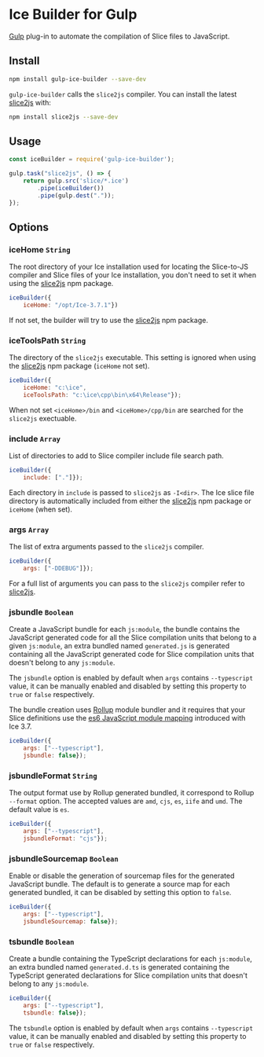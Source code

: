 # Ice Builder for Gulp
[Gulp][1] plug-in to automate the compilation of Slice files to JavaScript.

## Install
```bash
npm install gulp-ice-builder --save-dev
```

`gulp-ice-builder` calls the `slice2js` compiler. You can install the latest [slice2js][2] with:

```bash
npm install slice2js --save-dev
```

## Usage
```js
const iceBuilder = require('gulp-ice-builder');

gulp.task("slice2js", () => {
    return gulp.src('slice/*.ice')
        .pipe(iceBuilder())
        .pipe(gulp.dest("."));
});
```

## Options

### iceHome `String`

The root directory of your Ice installation used for locating the Slice-to-JS compiler and Slice files of your
Ice installation, you don't need to set it when using the [slice2js][2] npm package.

```js
iceBuilder({
    iceHome: "/opt/Ice-3.7.1"})
```

If not set, the builder will try to use the [slice2js][2] npm package.

### iceToolsPath `String`

The directory of the `slice2js` executable. This setting is ignored when using the [slice2js][2] npm package (`iceHome` not set).

```js
iceBuilder({
    iceHome: "c:\ice",
    iceToolsPath: "c:\ice\cpp\bin\x64\Release"});
```

When not set `<iceHome>/bin` and `<iceHome>/cpp/bin` are searched for the `slice2js` exectuable.

### include `Array`

List of directories to add to Slice compiler include file search path.

```js
iceBuilder({
    include: ["."]});
```

Each directory in `include` is passed to `slice2js` as `-I<dir>`. The Ice slice file
directory is automatically included from either the [slice2js][2] npm package or `iceHome` (when set).

### args `Array`

The list of extra arguments passed to the `slice2js` compiler.

```js
iceBuilder({
    args: ["-DDEBUG"]});
```

For a full list of arguments you can pass to the `slice2js` compiler refer to [slice2js][2].

### jsbundle `Boolean`

Create a JavaScript bundle for each `js:module`, the bundle contains the JavaScript generated
code for all the Slice compilation units that belong to a given `js:module`, an extra bundled
named `generated.js` is generated containing all the JavaScript generated code for Slice compilation
units that doesn't belong to any `js:module`.

The `jsbundle` option is enabled by default when `args` contains `--typescript` value, it can
be manually enabled and disabled by setting this property to `true` or `false` respectively.

The bundle creation uses [Rollup][3] module bundler and it requires that your Slice definitions
use the [es6 JavaScript module mapping][4] introduced with Ice 3.7.

```js
iceBuilder({
    args: ["--typescript"],
    jsbundle: false});
```

### jsbundleFormat `String`

The output format use by Rollup generated bundled, it correspond to Rollup `--format` option. The accepted
values are `amd`, `cjs`, `es`, `iife` and  `umd`. The default value is `es`.

```js
iceBuilder({
    args: ["--typescript"],
    jsbundleFormat: "cjs"});
```

### jsbundleSourcemap `Boolean`

Enable or disable the generation of sourcemap files for the generated JavaScript bundle. The default is to
generate a source map for each generated bundled, it can be disabled by setting this option to `false`.

```js
iceBuilder({
    args: ["--typescript"],
    jsbundleSourcemap: false});
```

### tsbundle `Boolean`

Create a bundle containing the TypeScript declarations for each `js:module`, an extra
bundled named `generated.d.ts` is generated containing the TypeScript generated declarations
for Slice compilation units that doesn't belong to any `js:module`.

```js
iceBuilder({
    args: ["--typescript"],
    tsbundle: false});
```

The `tsbundle` option is enabled by default when `args` contains `--typescript` value, it can
be manually enabled and disabled by setting this property to `true` or `false` respectively.

[1]: https://github.com/gulpjs/gulp
[2]: https://github.com/zeroc-ice/npm-slice2js
[3]: https://rollupjs.org/guide/en
[4]: https://doc.zeroc.com/ice/3.7/language-mappings/javascript-mapping/client-side-slice-to-javascript-mapping/javascript-mapping-for-modules#id-.JavaScriptMappingforModulesv3.7-AlternateMappingforModules
